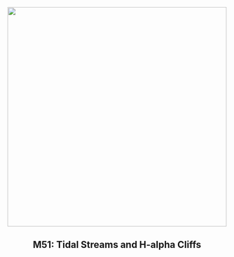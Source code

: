 
<p align="center"><img src="https://apod.nasa.gov/apod/image/2412/M51_HaLRGB_APOD1024.jpg" width="500" height="500"></p>
<h2 align="center"> M51: Tidal Streams and H-alpha Cliffs </h2>
